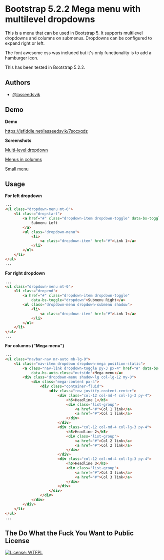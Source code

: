 
# Bootstrap 5.2.2 Mega menu with multilevel dropdowns   

This is a menu that can be used in Bootstrap 5. It supports multilevel dropdowns and columns on submenus. Dropdowns can be configured to expand right or left.

The font awesome css was included but it's only functionality is to add a hamburger icon.

This has been tested in Bootstrap 5.2.2. 


## Authors

- [@lasseedsvik](https://www.github.com/lasseedsvik)


## Demo

**Demo**

https://jsfiddle.net/lasseedsvik/7socxqdz

**Screenshots**


[Multi-level dropdown](bootstrap-menu-1.png)

[Menus in columns](bootstrap-menu-2.png)

[Small menu](bootstrap-menu-3.png)





## Usage

**For left dropdown**

```HTML
...
<ul class="dropdown-menu mt-0">
    <li class="dropstart">
        <a href="#" class="dropdown-item dropdown-toggle" data-bs-toggle="dropdown">
            Submenu Left
        </a>
        <ul class="dropdown-menu">
            <li>
                <a class="dropdown-item" href="#">Link 1</a>
            </li>
        </ul>
    </li>
</ul>
...
```


**For right dropdown**

```HTML
...
<ul class="dropdown-menu mt-0">
    <li class="dropend">
        <a href="#" class="dropdown-item dropdown-toggle"
            data-bs-toggle="dropdown">Submenu Right</a>
        <ul class="dropdown-menu dropdown-submenu shadow">
            <li>
                <a class="dropdown-item" href="#">Link 1</a>
            </li>
        </ul>
    </li>
</ul>
...
```


**For columns ("Mega menu")**

```HTML
...
<ul class="navbar-nav mr-auto mb-lg-0">
    <li class="nav-item dropdown dropdown-mega position-static">
        <a class="nav-link dropdown-toggle py-3 px-4" href="#" data-bs-toggle="dropdown"
            data-bs-auto-close="outside">Mega menu</a>
        <div class="dropdown-menu shadow-lg col-lg-12 my-0">
            <div class="mega-content px-4">
                <div class="container-fluid">
                    <div class="row justify-content-center">
                        <div class="col-12 col-md-4 col-lg-3 py-4">
                            <h5>Headline 1</h5>
                            <div class="list-group">
                                <a href="#">Col 1 link</a>
                                <a href="#">Col 1 link</a>
                            </div>
                        </div>
                        <div class="col-12 col-md-4 col-lg-3 py-4">
                            <h5>Headline 2</h5>
                            <div class="list-group">
                                <a href="#">Col 2 link</a>
                                <a href="#">Col 2 link</a>
                            </div>
                        </div>
                        <div class="col-12 col-md-4 col-lg-3 py-4">
                            <h5>Headline 3</h5>
                            <div class="list-group">
                                <a href="#">Col 3 link</a>
                                <a href="#">Col 3 link</a>
                            </div>
                        </div>
                    </div>
                </div>
            </div>
        </div>
    </li>
</ul>
...
```

## The Do What the Fuck You Want to Public License

[![License: WTFPL](https://img.shields.io/badge/License-WTFPL-brightgreen.svg)](http://www.wtfpl.net/about/)    

